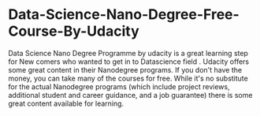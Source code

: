 # Data-Science-Nano-Degree-Free-Course-By-Udacity
Data Science Nano Degree Programme by udacity is a great learning step for New comers who wanted to get in to Datascience field . Udacity offers some great content in their Nanodegree programs. If you don't have the money,  you can take many of the courses for free.  While it's no substitute for the actual Nanodegree programs (which include project reviews, additional student and career guidance, and a job guarantee) there is some great content available for learning.
